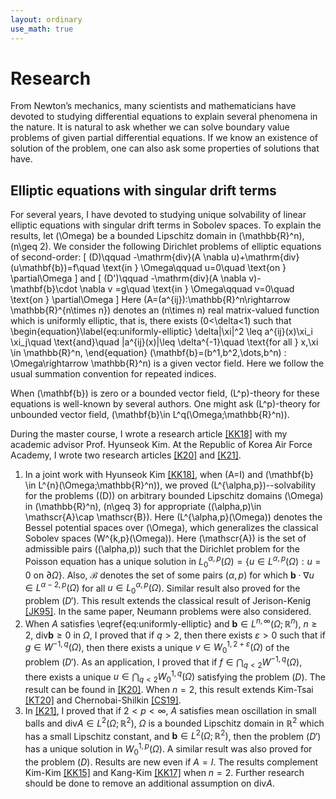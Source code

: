 ```yaml
---
layout: ordinary
use_math: true 
---
```


# Research

From Newton’s mechanics, many scientists and mathematicians have devoted to studying differential equations to explain several phenomena in the nature.  It is  natural to ask whether we can solve boundary value problems of given partial differential equations. If we know an existence of solution of the problem, one can also ask some properties of solutions that have. 

## Elliptic equations with singular drift terms

For several years, I have devoted to studying unique solvability of linear elliptic equations with singular drift terms  in Sobolev spaces.  To explain the results, let \(\Omega\) be a bounded Lipschitz domain in \(\mathbb{R}^n\), \(n\geq 2\). We consider the following Dirichlet problems of elliptic equations of   second-order: 
\[ (D)\qquad -\mathrm{div}(A \nabla u)+\mathrm{div}(u\mathbf{b})=f\quad \text{in } \Omega\qquad u=0\quad \text{on } \partial\Omega \]
and 
\[ (D')\qquad -\mathrm{div}(A \nabla v)-\mathbf{b}\cdot \nabla v =g\quad \text{in } \Omega\qquad v=0\quad \text{on } \partial\Omega \]
Here \(A=(a^{ij}):\mathbb{R}^n\rightarrow \mathbb{R}^{n\times n}\) denotes an \(n\times n\) real matrix-valued function  which is uniformly elliptic, that is, there exists \(0<\delta<1\) such that 
\begin{equation}\label{eq:uniformly-elliptic} 
\delta|\xi|^2 \leq a^{ij}(x)\xi_i \xi_j\quad \text{and}\quad |a^{ij}(x)|\leq \delta^{-1}\quad    \text{for all } x,\xi \in \mathbb{R}^n, 
\end{equation}
\(\mathbf{b}=(b^1,b^2,\dots,b^n) : \Omega\rightarrow \mathbb{R}^n\) is a given vector field. Here we follow the usual summation convention for repeated indices.

When \(\mathbf{b}\) is zero or a bounded vector field, \(L^p\)-theory for these equations is well-known by several authors. One might ask \(L^p\)-theory for unbounded vector field, \(\mathbf{b}\in L^q(\Omega;\mathbb{R}^n)\). 

During the master course, I wrote a research article [[KK18]](https://arxiv.org/abs/1811.12619) with my academic advisor Prof. Hyunseok Kim. At the Republic of Korea Air Force Academy, I wrote two research articles [[K20]](https://www.sciencedirect.com/science/article/abs/pii/S0022247X21002444) and [[K21]](https://arxiv.org/abs/2104.01300). 

1. In a joint work with Hyunseok Kim [[KK18]](https://arxiv.org/abs/1811.12619), when \(A=I\) and \(\mathbf{b} \in L^{n}(\Omega;\mathbb{R}^n)\), we proved \(L^{\alpha,p}\)--solvability for the problems \((D)\) on arbitrary bounded Lipschitz domains \(\Omega\) in \(\mathbb{R}^n\), \(n\geq 3\) for appropriate \((\alpha,p)\in \mathscr{A}\cap \mathscr{B}\). Here \(L^{\alpha,p}(\Omega)\) denotes the Bessel potential spaces over \(\Omega\), which generalizes the classical Sobolev spaces \(W^{k,p}(\Omega)\). Here \(\mathscr{A}\) is the set of admissible pairs \((\alpha,p)\) such that  the Dirichlet problem for the Poisson equation has a unique solution in $L^{\alpha,p}_0(\Omega) =\{ u\in L^{\alpha,p}(\Omega) : u=0\text{ on } \partial\Omega\}$. Also, $\mathscr{B}$ denotes the set of some pairs $(\alpha,p)$ for which $\mathbf{b} \cdot \nabla u \in L^{\alpha-2,p}(\Omega)$ for all $u\in L_0^{\alpha,p}(\Omega)$. Similar result also proved for the problem $(D')$. This result extends the classical result of Jerison-Kenig [[JK95]](https://www.sciencedirect.com/science/article/pii/S0022123685710671). In the same paper, Neumann problems were also considered. 
2. When $A$ satisfies \eqref{eq:uniformly-elliptic} and $\mathbf{b} \in L^{n,\infty}(\Omega;\mathbb{R}^n)$, $n\geq 2$, $\mathrm{div} \mathbf{b} \geq 0$ in $\Omega$,  I proved that if $q>2$, then there exists $\varepsilon>0$ such that if $g\in W^{-1,q}(\Omega)$,  then there exists a unique $v\in W_0^{1,2+\varepsilon}(\Omega)$ of the problem $(D')$. As an application, I proved that if $f\in \bigcap_{q<2} W^{-1,q}(\Omega)$, there exists a unique $u\in \bigcap_{q<2} W_0^{1,q}(\Omega)$ satisfying the problem $(D)$. The result can be found in [[K20]](https://www.sciencedirect.com/science/article/abs/pii/S0022247X21002444).  When $n=2$, this result extends Kim-Tsai [[KT20]](https://epubs.siam.org/doi/abs/10.1137/19M1282969?mobileUi=0&) and Chernobai-Shilkin [[CS19]](https://www.tandfonline.com/doi/abs/10.1080/17476933.2020.1816980). 
3. In [[K21]](https://arxiv.org/abs/2104.01300), I proved that if $2<p<\infty$, $A$ satisfies mean oscillation in small balls and $\mathrm{div} A \in L^{2}(\Omega;\mathbb{R}^2)$, $\Omega$ is a bounded Lipschitz domain in $\mathbb{R}^2$ which has a small Lipschitz constant, and $\mathbf{b} \in L^{2}(\Omega;\mathbb{R}^2)$, then the problem $(D')$ has a unique solution in $W_0^{1,p}(\Omega)$. A similar result was also proved for the problem $(D)$. Results are new even if $A=I$. The results complement Kim-Kim [[KK15]](https://epubs.siam.org/doi/abs/10.1137/14096270X?journalCode=sjmaah) and Kang-Kim [[KK17]](http://www.aimsciences.org/article/doi/10.3934/cpaa.2017038) when $n=2$. Further research should be done to remove an additional assumption on $\mathrm{div} A$. 
